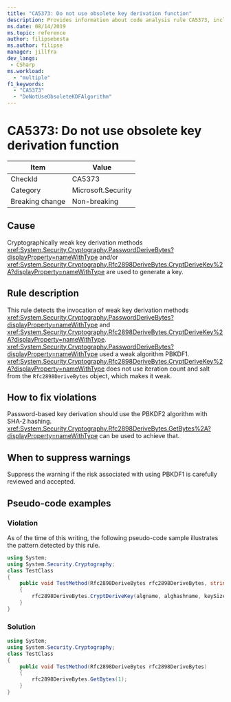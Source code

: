 ```yaml
---
title: "CA5373: Do not use obsolete key derivation function"
description: Provides information about code analysis rule CA5373, including causes, how to fix violations, and when to suppress it.
ms.date: 08/14/2019
ms.topic: reference
author: filipsebesta
ms.author: filipse
manager: jillfra
dev_langs:
 - CSharp
ms.workload:
  - "multiple"
f1_keywords:
  - "CA5373"
  - "DoNotUseObsoleteKDFAlgorithm"
---
```

# CA5373: Do not use obsolete key derivation function

|Item|Value|
|-|-|
|CheckId|CA5373|
|Category|Microsoft.Security|
|Breaking change|Non-breaking|

## Cause

Cryptographically weak key derivation methods <xref:System.Security.Cryptography.PasswordDeriveBytes?displayProperty=nameWithType> and/or <xref:System.Security.Cryptography.Rfc2898DeriveBytes.CryptDeriveKey%2A?displayProperty=nameWithType> are used to generate a key.

## Rule description

This rule detects the invocation of weak key derivation methods <xref:System.Security.Cryptography.PasswordDeriveBytes?displayProperty=nameWithType> and <xref:System.Security.Cryptography.Rfc2898DeriveBytes.CryptDeriveKey%2A?displayProperty=nameWithType>.
<xref:System.Security.Cryptography.PasswordDeriveBytes?displayProperty=nameWithType> used a weak algorithm PBKDF1. <xref:System.Security.Cryptography.Rfc2898DeriveBytes.CryptDeriveKey%2A?displayProperty=nameWithType> does not use iteration count and salt from the `Rfc2898DeriveBytes` object, which makes it weak.

## How to fix violations

Password-based key derivation should use the PBKDF2 algorithm with SHA-2 hashing. <xref:System.Security.Cryptography.Rfc2898DeriveBytes.GetBytes%2A?displayProperty=nameWithType> can be used to achieve that.

## When to suppress warnings

Suppress the warning if the risk associated with using PBKDF1 is carefully reviewed and accepted.

## Pseudo-code examples

### Violation

As of the time of this writing, the following pseudo-code sample illustrates the pattern detected by this rule.

```csharp
using System;
using System.Security.Cryptography;
class TestClass
{
    public void TestMethod(Rfc2898DeriveBytes rfc2898DeriveBytes, string algname, string alghashname, int keySize, byte[] rgbIV)
    {
        rfc2898DeriveBytes.CryptDeriveKey(algname, alghashname, keySize, rgbIV);
    }
}
```

### Solution

```csharp
using System;
using System.Security.Cryptography;
class TestClass
{
    public void TestMethod(Rfc2898DeriveBytes rfc2898DeriveBytes)
    {
        rfc2898DeriveBytes.GetBytes(1);
    }
}
```
